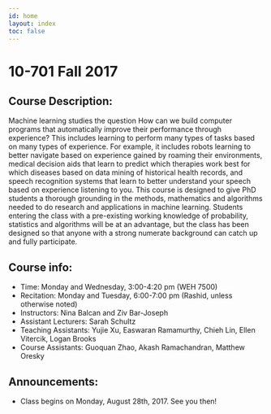 ```yaml
---
id: home
layout: index
toc: false
---
```


# 10-701 Fall 2017

## Course Description:

Machine learning studies the question How can we build computer programs that automatically 
improve their performance through experience? This includes learning to perform many types 
of tasks based on many types of experience. For example, it includes robots learning to better 
navigate based on experience gained by roaming their environments, medical decision aids that 
learn to predict which therapies work best for which diseases based on data mining of 
historical health records, and speech recognition systems that learn to better 
understand your speech based on experience listening to you. 
This course is designed to give PhD students a thorough grounding in the methods, 
mathematics and algorithms needed to do research and applications in machine learning. 
Students entering the class with a pre-existing working knowledge of probability, 
statistics and algorithms will be at an advantage, but the class has been designed so that 
anyone with a strong numerate background can catch up and fully participate.

## Course info:

* Time: Monday and Wednesday, 3:00-4:20 pm (WEH 7500)
* Recitation: Monday and Tuesday, 6:00-7:00 pm (Rashid, unless otherwise noted)
* Instructors: Nina Balcan and Ziv Bar-Joseph
* Assistant Lecturers: Sarah Schultz
* Teaching Assistants: Yujie Xu, Easwaran Ramamurthy, Chieh	Lin, Ellen	Vitercik, Logan Brooks
* Course Assistants: Guoquan Zhao, Akash Ramachandran, Matthew Oresky

## Announcements:

* Class begins on Monday, August 28th, 2017. See you then!
